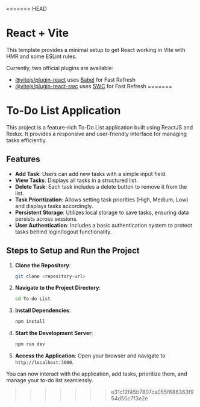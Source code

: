 <<<<<<< HEAD
# React + Vite

This template provides a minimal setup to get React working in Vite with HMR and some ESLint rules.

Currently, two official plugins are available:

- [@vitejs/plugin-react](https://github.com/vitejs/vite-plugin-react/blob/main/packages/plugin-react/README.md) uses [Babel](https://babeljs.io/) for Fast Refresh
- [@vitejs/plugin-react-swc](https://github.com/vitejs/vite-plugin-react-swc) uses [SWC](https://swc.rs/) for Fast Refresh
=======
# To-Do List Application

This project is a feature-rich To-Do List application built using ReactJS and Redux. It provides a responsive and user-friendly interface for managing tasks efficiently.

## Features

- **Add Task**: Users can add new tasks with a simple input field.
- **View Tasks**: Displays all tasks in a structured list.
- **Delete Task**: Each task includes a delete button to remove it from the list.
- **Task Prioritization**: Allows setting task priorities (High, Medium, Low) and displays tasks accordingly.
- **Persistent Storage**: Utilizes local storage to save tasks, ensuring data persists across sessions.
- **User Authentication**: Includes a basic authentication system to protect tasks behind login/logout functionality.

## Steps to Setup and Run the Project

1. **Clone the Repository**:
   ```bash
   git clone <repository-url>
   ```

2. **Navigate to the Project Directory**:
   ```bash
   cd To-do List
   ```

3. **Install Dependencies**:
   ```bash
   npm install
   ```

4. **Start the Development Server**:
   ```bash
   npm run dev
   ```

5. **Access the Application**:
   Open your browser and navigate to `http://localhost:3000`.

You can now interact with the application, add tasks, prioritize them, and manage your to-do list seamlessly.

>>>>>>> e31c12f45b7807ca055f686363f954d50c7f3e2e
